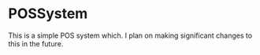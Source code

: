 # POSSystem

This is a simple POS system which. I plan on making significant changes to this in the future.
